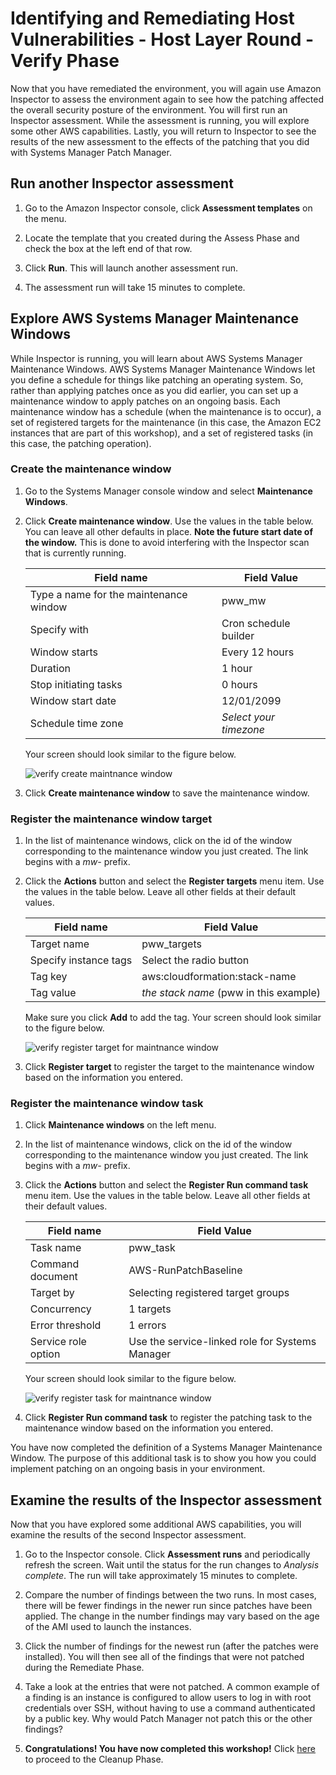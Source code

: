 # Identifying and Remediating Host Vulnerabilities - Host Layer Round - Verify Phase

Now that you have remediated the environment, you will again use Amazon Inspector to assess the environment again to see how the patching affected the overall security posture of the environment.  You will first run an Inspector assessment.  While the assessment is running, you will explore some other AWS capabilities.  Lastly, you will return to Inspector to see the results of the new assessment to the effects of the patching that you did with Systems Manager Patch Manager.

## Run another Inspector assessment

1.  Go to the Amazon Inspector console, click **Assessment templates** on the menu.

2.  Locate the template that you created during the Assess Phase and check the box at the left end of that row.

3.  Click **Run**.  This will launch another assessment run. 

4.  The assessment run will take 15 minutes to complete.

##  Explore AWS Systems Manager Maintenance Windows

While Inspector is running, you will learn about AWS Systems Manager Maintenance Windows.  AWS Systems Manager Maintenance Windows let you define a schedule for things like patching an operating system.  So, rather than applying patches once as you did earlier, you can set up a maintenance window to apply patches on an ongoing basis.  Each maintenance window has a schedule (when the maintenance is to occur), a set of registered targets for the maintenance (in this case, the Amazon EC2 instances that are part of this workshop), and a set of registered tasks (in this case, the patching operation). 

### Create the maintenance window

1. Go to the Systems Manager console window and select **Maintenance Windows**.

2. Click **Create maintenance window**.  Use the values in the table below.  You can leave all other defaults in place.  **Note the future start date of the window.**  This is done to avoid interfering with the Inspector scan that is currently running.

    | Field name | Field Value |
    | ---------- | ----------- |
    | Type a name for the maintenance window | pww_mw |
    | Specify with | Cron schedule builder |
    | Window starts | Every 12 hours |
    | Duration | 1 hour |
    | Stop initiating tasks | 0 hours |
    | Window start date | 12/01/2099 |
    | Schedule time zone | *Select your timezone* |


    Your screen should look similar to the figure below.

    ![verify create maintnance window](./images/verify-mwcreate.png)

3.  Click **Create maintenance window** to save the maintenance window.

### Register the maintenance window target

1.  In the list of maintenance windows, click on the id of the window corresponding to the maintenance window you just created.  The link begins with a *mw-* prefix.

2.  Click the **Actions** button and select the **Register targets** menu item.  Use the values in the table below.  Leave all other fields at their default values.

    | Field name | Field Value |
    | ---------- | ----------- |
    | Target name | pww_targets |
    | Specify instance tags | Select the radio button |
    | Tag key | aws:cloudformation:stack-name |
    | Tag value | *the stack name* (pww in this example) |

    Make sure you click **Add** to add the tag.  Your screen should look similar to the figure below.

    ![verify register target for maintnance window](./images/verify-mwregtarget.png)

3.  Click **Register target** to register the target to the maintenance window based on the information you entered.

### Register the maintenance window task

1.  Click **Maintenance windows** on the left menu.

2.  In the list of maintenance windows, click on the id of the window corresponding to the maintenance window you just created.  The link begins with a *mw-* prefix.

3.  Click the **Actions** button and select the **Register Run command task** menu item.  Use the values in the table below.  Leave all other fields at their default values.

    | Field name | Field Value |
    | ---------- | ----------- |
    | Task name | pww_task |
    | Command document | AWS-RunPatchBaseline |
    | Target by | Selecting registered target groups |
    | Concurrency | 1 targets |
    | Error threshold | 1 errors |
    | Service role option | Use the service-linked role for Systems Manager |

    Your screen should look similar to the figure below.

    ![verify register task for maintnance window](./images/verify-mwregtask.png)

4.  Click **Register Run command task** to register the patching task to the maintenance window based on the information you entered.

You have now completed the definition of a Systems Manager Maintenance Window.  The purpose of this additional task is to show you how you could implement patching on an ongoing basis in your environment.

##  Examine the results of the Inspector assessment

Now that you have explored some additional AWS capabilities, you will examine the results of the second Inspector assessment.

1.  Go to the Inspector console.  Click **Assessment runs** and periodically refresh the screen.  Wait until the status for the run changes to *Analysis complete*.  The run will take approximately 15 minutes to complete.

2.  Compare the number of findings between the two runs.   In most cases, there will be fewer findings in the newer run since patches have been applied.   The change in the number findings may vary based on the age of the AMI used to launch the instances.

3.  Click the number of findings for the newest run (after the patches were installed).  You will then see all of the findings that were not patched during the Remediate Phase.

4.  Take a look at the entries that were not patched.  A common example of a finding is an instance is configured to allow users to log in with root credentials over SSH, without having to use a command authenticated by a public key.  Why would Patch Manager not patch this or the other findings?

5.  __Congratulations! You have now completed this workshop!__  Click [here](/workshop/cleanup/) to proceed to the Cleanup Phase.

